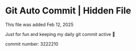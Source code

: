 # Git Auto Commit | Hidden File

This file was added Feb 12, 2025

Just for fun and keeping my daily git commit active 🤪

commit number: 3222210
